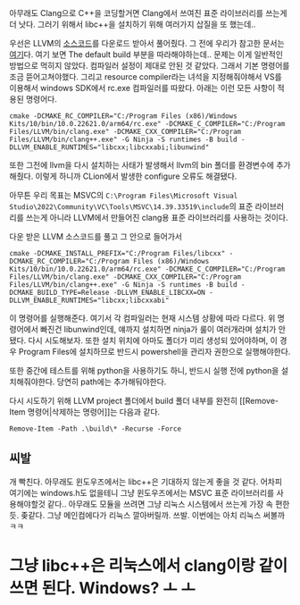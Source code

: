 아무래도 Clang으로 C++을 코딩할거면 Clang에서 쓰여진 표준 라이브러리를 쓰는게 더 낫다. 그러기 위해서 libc++을 설치하기 위해 여러가지 삽질을 또 했는데..

우선은 LLVM의 [소스코드](https://github.com/llvm/llvm-project/releases/tag/llvmorg-17.0.6)를 다운로드 받아서 풀어줬다. 
그 전에 우리가 참고한 문서는 [여기](https://libcxx.llvm.org/BuildingLibcxx.html)다. 여기 보면 The default build 부분을 따라해야하는데.. 문제는 이게 일반적인 방법으로 먹히지 않았다. 컴파일러 설정이 제대로 안된 것 같았다. 그래서 기본 명령어를 조금 뜯어고쳐야했다. 그리고 resource compiler라는 녀석을 지정해줘야해서 VS를 이용해서 windows SDK에서 rc.exe 컴파일러를 따왔다. 아래는 이런 모든 사항이 적용된 명령어다.
```
cmake -DCMAKE_RC_COMPILER="C:/Program Files (x86)/Windows Kits/10/bin/10.0.22621.0/arm64/rc.exe" -DCMAKE_C_COMPILER="C:/Program Files/LLVM/bin/clang.exe" -DCMAKE_CXX_COMPILER="C:/Program Files/LLVM/bin/clang++.exe" -G Ninja -S runtimes -B build -DLLVM_ENABLE_RUNTIMES="libcxx;libcxxabi;libunwind"
```
또한 그전에 llvm을 다시 설치하는 사태가 발생해서 llvm의 bin 폴더를 환경변수에 추가해줬다. 이렇게 하니까 CLion에서 발생한 configure 오류도 해결됐다. 

아무튼 우리 목표는 MSVC의 `C:\Program Files\Microsoft Visual Studio\2022\Community\VC\Tools\MSVC\14.39.33519\include`의 표준 라이브러리를 쓰는게 아니라 LLVM에서 만들어진 clang용 표준 라이브러리를 사용하는 것이다.

다운 받은 LLVM 소스코드를 풀고 그 안으로 들어가서
```
cmake -DCMAKE_INSTALL_PREFIX="C:/Program Files/libcxx" -DCMAKE_RC_COMPILER="C:/Program Files (x86)/Windows Kits/10/bin/10.0.22621.0/arm64/rc.exe" -DCMAKE_C_COMPILER="C:/Program Files/LLVM/bin/clang.exe" -DCMAKE_CXX_COMPILER="C:/Program Files/LLVM/bin/clang++.exe" -G Ninja -S runtimes -B build -DCMAKE_BUILD_TYPE=Release -DLLVM_ENABLE_LIBCXX=ON -DLLVM_ENABLE_RUNTIMES="libcxx;libcxxabi"  
```
이 명령어를 실행해준다. 여기서 각 컴파일러는 현재 시스템 상황에 따라 다르다. 위 명령어에서 빠진건 libunwind인데, 얘까지 설치하면 ninja가 룰이 여러개라며 설치가 안됐다. 다시 시도해보자. 또한 설치 위치에 아마도 폴더가 미리 생성되 있어야하며, 이 경우 Program Files에 설치하므로 반드시 powershell을 관리자 권한으로 실행해야한다.

또한 중간에 테스트를 위해 python을 사용하기도 하니, 반드시 실행 전에 python을 설치해줘야한다. 당연히 path에는 추가해둬야한다.

다시 시도하기 위해 LLVM project 폴더에서 build 폴더 내부를 완전히 [[Remove-Item 명령어|삭제하는 명령어]]는 다음과 같다.
```
Remove-Item -Path .\build\* -Recurse -Force
```
## 씨발
개 빡친다. 아무래도 윈도우즈에서는 libc++은 기대하지 않는게 좋을 것 같다. 어차피 여기에는 windows.h도 없을테니 그냥 윈도우즈에서는 MSVC 표준 라이브러리를 사용해야할것 같다.. 
아무래도 모듈을 쓰려면 그냥 리눅스 시스템에서 쓰는게 가장 속 편한듯. 좆같다. 그냥 메인컴에다가 리눅스 깔아버릴까. 쓰발. 이번에는 아치 리눅스 써볼까 ㅋㅋ

# 그냥 libc++은 리눅스에서 clang이랑 같이 쓰면 된다. Windows? ㅗ ㅗ